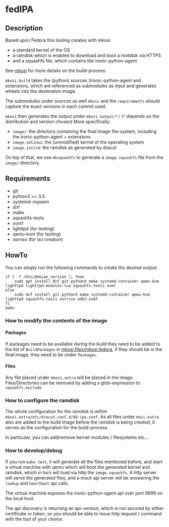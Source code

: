 # fedIPA

## Description

Based upon Fedora this tooling creates with mkosi
- a standard kernel of the OS
- a ramdisk which is enabled to download and boot a rootdisk via HTTPS
- and a squashfs file, which contains the ironic-python-agent

See [mkosi](https://github.com/systemd/mkosi/blob/main/mkosi.md) for
more details on the build-process.

`mkosi.build` takes the (python) sources (ironic-python-agent and extensions,
which are referenced as submodules as input and generates wheels
into the destination image.

The submodules under sources as well `mkosi` and the `requirements`
should capture the exact versions in each commit used.

`mkosi` then generates the output under `mkosi.output/*/` 
(`*` depends on the distribution and version chosen)
More specifically:
- `image/`: the directory containing the final image file-system, including the ironic-python-agent + extensions
- `image.vmlinuz`: the (unmodified) kernel of the operating system
- `image.initrd`: the ramdisk as generated by dracut

On top of that, we use `mksquashfs` to generate a `image.squashfs` file
from the `image/` directory.

## Requirements

* git
* python3 >= 3.5
* systemd-nspawn
* dnf
* make
* squashfs-tools
* ovmf
* lighttpd (for testing)
* qemu-kvm (for testing)
* xorriso (for iso creation)

## HowTo

You can simply run the following commands to create the desired output:
```shell
if [ -f /etc/debian_version ]; then
    sudo apt install dnf git python3 make systemd-container qemu-kvm lighttpd lighttpd-modules-lua squashfs-tools ovmf
else
    sudo dnf install git python3 make systemd-container qemu-kvm lighttpd squashfs-tools xorriso edk2-ovmf
fi
make
```

### How to modify the contents of the image

#### Packages
If packages need to be available during the build they need to be added to the list of `BuildPackages` in [mkosi.files/mkosi.fedora](https://github.com/sapcc/fedIPA/blob/master/mkosi.files/mkosi.fedora),
if they should be in the final image, they need to be under `Packages`.

#### Files

Any file placed under `mkosi.extra` will be placed in the image.
Files/Directories can be removed by adding a glob-expression to `squashfs.exclude`

### How to configure the ramdisk

The whole configuration for the ramdisk is within `mkosi.extra/etc/dracut.conf.d/99-ipa.conf`.
As all files under `mosi.extra` also are added to the build image before the ramdisk
is being created, it serves as the configuration for the build-process.

In particular, you can add/remove kernel-modules / filesystems etc...

### How to develop/debug

If you run `make test`, it will generate all the files mentioned before,
and start a virtual machine with qemu which will boot the generated
kernel and ramdisk, which in turn will load via http the `image.squashfs`.
A http server will serve the generated files, and a mock api server
will be answering the `lookup` and `heartbeat` api calls.

The virtual machine exposes the ironic-python-agent api over port 9999 
on the local host.

The api discovery is returning an api-version, which is not secured
by either certificate or token, so you should be able to issue http request /
command with the tool of your choice.
